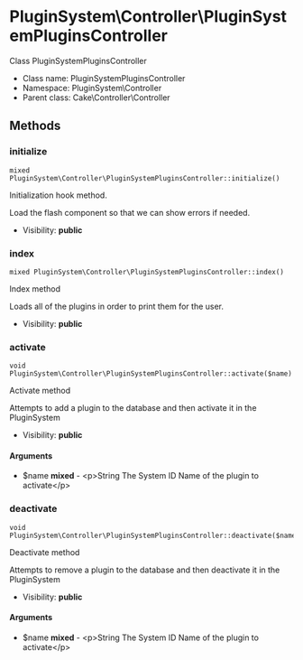 PluginSystem\Controller\PluginSystemPluginsController
===============

Class PluginSystemPluginsController




* Class name: PluginSystemPluginsController
* Namespace: PluginSystem\Controller
* Parent class: Cake\Controller\Controller







Methods
-------


### initialize

    mixed PluginSystem\Controller\PluginSystemPluginsController::initialize()

Initialization hook method.

Load the flash component so that we can show errors if needed.

* Visibility: **public**




### index

    mixed PluginSystem\Controller\PluginSystemPluginsController::index()

Index method

Loads all of the plugins in order to print them for the user.

* Visibility: **public**




### activate

    void PluginSystem\Controller\PluginSystemPluginsController::activate($name)

Activate method

Attempts to add a plugin to the database and then activate it in the PluginSystem

* Visibility: **public**


#### Arguments
* $name **mixed** - &lt;p&gt;String The System ID Name of the plugin to activate&lt;/p&gt;



### deactivate

    void PluginSystem\Controller\PluginSystemPluginsController::deactivate($name)

Deactivate method

Attempts to remove a plugin to the database and then deactivate it in the PluginSystem

* Visibility: **public**


#### Arguments
* $name **mixed** - &lt;p&gt;String The System ID Name of the plugin to activate&lt;/p&gt;

